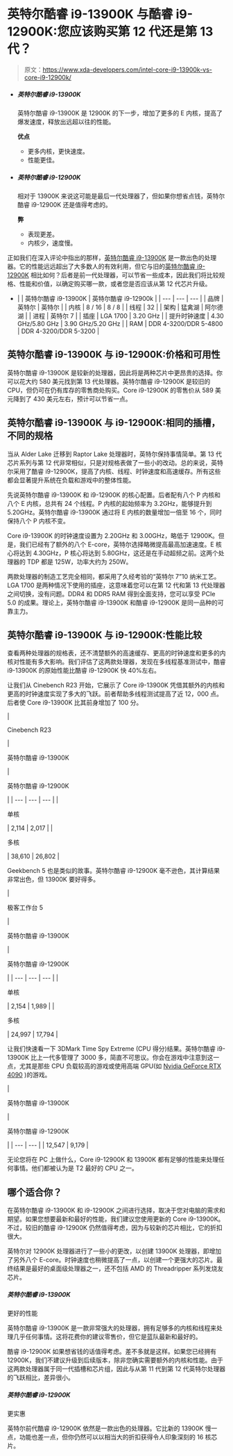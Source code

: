 # 英特尔酷睿 i9-13900K 与酷睿 i9-12900K:您应该购买第 12 代还是第 13 代？

> 原文：<https://www.xda-developers.com/intel-core-i9-13900k-vs-core-i9-12900k/>

*   ##### 英特尔酷睿 i9-13900K

    英特尔酷睿 i9-13900K 是 12900K 的下一步，增加了更多的 E 内核，提高了爆发速度，释放出远超以往的性能。

    **优点**

    *   更多内核，更快速度。
    *   性能更佳。

    
*   ##### 英特尔酷睿 i9-12900K

    相对于 13900K 来说这可能是最后一代处理器了，但如果你想省点钱，英特尔酷睿 i9-12900K 还是值得考虑的。

    **弊**

    *   表现更差。
    *   内核少，速度慢。

    

正如我们在深入评论中指出的那样，[英特尔酷睿 i9-13900K](https://www.xda-developers.com/intel-core-i9-13900k-review/) 是一款出色的处理器。它的性能远远超出了大多数人的有效利用，但它与旧的[英特尔酷睿 i9-12900K](https://www.xda-developers.com/intel-alder-lake-review/) 相比如何？后者是前一代处理器，可以节省一些成本，因此我们将比较规格、性能和价值，以确定购买哪一款，或者您是否应该从第 12 代芯片升级。

*   | 
     | 英特尔酷睿 i9-13900K | 英特尔酷睿 i9-12900k |
    | --- | --- | --- |
    | 品牌 | 英特尔 | 英特尔 |
    | 内核 | 8 / 16 | 8 / 8 |
    | 线程 | 32 |
    | 架构 | 猛禽湖 | 阿尔德湖 |
    | 进程 | 英特尔 7 |
    | 插座 | LGA 1700 | 3.20 GHz |
    | 提升时钟速度 | 4.30 GHz/5.80 GHz | 3.90 GHz/5.20 GHz |
    | RAM | DDR 4-3200/DDR 5-4800 | DDR 4-3200/DDR 5-3200 |

## 英特尔酷睿 i9-13900K 与 i9-12900K:价格和可用性

英特尔酷睿 i9-13900K 是较新的处理器，因此将是两种芯片中更昂贵的选择。你可以花大约 580 美元找到第 13 代处理器。英特尔酷睿 i9-12900K 是较旧的 CPU，但仍可在仍有库存的零售商处购买。Core i9-12900K 的零售价从 589 美元降到了 430 美元左右，预计可以节省一点。

## 英特尔酷睿 i9-13900K 与 i9-12900K:相同的插槽，不同的规格

当从 Alder Lake 迁移到 Raptor Lake 处理器时，英特尔保持事情简单。第 13 代芯片系列与第 12 代非常相似，只是对规格表做了一些小的改动。总的来说，英特尔采用了酷睿 i9-12900K，提高了内核、线程、时钟速度和高速缓存。所有这些都会显著提升系统在负载和游戏中的整体性能。

先说英特尔酷睿 i9-13900K 和 i9-12900K 的核心配置。后者配有八个 P 内核和八个 E 内核，总共有 24 个线程。P 内核的起始频率为 3.2GHz，能够提升到 5.20GHz。英特尔酷睿 i9-13900K 通过将 E 内核的数量增加一倍至 16 个，同时保持八个 P 内核不变。

Core i9-13900K 的时钟速度设置为 2.20GHz 和 3.00GHz，略低于 12900K。但是，我们已经有了额外的八个 E-core，英特尔选择略微提高最高加速速度。E 核心将达到 4.30GHz，P 核心将达到 5.80GHz，这还是在手动超频之前。这两个处理器的 TDP 都是 125W，功率大约为 250W。

两款处理器的制造工艺完全相同，都采用了久经考验的“英特尔 7”10 纳米工艺。LGA 1700 是两种情况下使用的插座，这意味着您可以在第 12 代和第 13 代处理器之间切换，没有问题。DDR4 和 DDR5 RAM 得到全面支持，您可以享受 PCIe 5.0 的成果。理论上，英特尔酷睿 i9-13900K 和酷睿 i9-12900K 是同一品种的可靠主力。

## 英特尔酷睿 i9-13900K 与 i9-12900K:性能比较

查看两种处理器的规格表，还不清楚额外的高速缓存、更高的时钟速度和更多的内核对性能有多大影响。我们评估了这两款处理器，发现在多线程基准测试中，酷睿 i9-13900K 的原始性能比酷睿 i9-12900K 快 40%左右。

让我们从 Cinebench R23 开始，它展示了 Core i9-13900K 凭借其额外的内核和更高的时钟速度实现了多大的飞跃。前者帮助多线程测试提高了近 12，000 点。后者使 Core i9-13900K 比其前身增加了 100 分。

| 

Cinebench R23

 | 

英特尔酷睿 i9-13900K

 | 

英特尔酷睿 i9-12900K

 |
| --- | --- | --- |
| 

单核

 | 2,114 | 2,017 |
| 

多核

 | 38,610 | 26,802 |

Geekbench 5 也是类似的故事。英特尔酷睿 i9-12900K 毫不逊色，其计算结果非常出色，但 13900K 要好得多。

| 

极客工作台 5

 | 

英特尔酷睿 i9-13900K

 | 

英特尔酷睿 i9-12900K

 |
| --- | --- | --- |
| 

单核

 | 2,154 | 1,989 |
| 

多核

 | 24,997 | 17,794 |

让我们快速看一下 3DMark Time Spy Extreme (CPU 得分)结果。英特尔酷睿 i9-13900K 比上一代多管理了 3000 多，简直不可思议。你会在游戏中注意到这一点，尤其是那些 CPU 负载较高的游戏或使用高端 GPU(如 [Nvidia GeForce RTX 4090](http://www.xda-developers.com/nvidia-geforce-rtx-4090-review) )的游戏。

| 

英特尔酷睿 i9-13900K

 | 

英特尔酷睿 i9-12900K

 |
| --- | --- |
| 12,547 | 9,179 |

无论您将在 PC 上做什么，Core i9-12900K 和 13900K 都有足够的性能来处理任何事情。他们都被认为是 T2 最好的 CPU 之一。

## 哪个适合你？

在英特尔酷睿 i9-13900K 和 i9-12900K 之间进行选择，取决于您对电脑的需求和期望。如果您想要最新和最好的性能，我们建议您使用更新的 Core i9-13900K。不过，较旧的酷睿 i9-12900K 仍然值得考虑，因为与较新的芯片相比，它的折扣很大。

英特尔对 12900K 处理器进行了一些小的更改，以创建 13900K 处理器，即增加了另外八个 E-core。时钟速度也稍微提高了一点，以创建一个更强大的芯片。最终结果是最好的桌面级处理器之一，还不包括 AMD 的 Threadripper 系列发烧友芯片。

##### 英特尔酷睿 i9-13900K

更好的性能

英特尔酷睿 i9-13900K 是一款非常强大的处理器，拥有足够多的内核和线程来处理几乎任何事情。这将花费你的建议零售价，但它是蓝队最新和最好的。

酷睿 i9-12900K 如果想省钱的话值得考虑。差不多就是这样。如果您已经拥有 12900K，我们不建议升级到后续版本，除非您确实需要额外的内核和性能。由于这两款处理器属于同一代插槽和芯片组，因此与从第 11 代到第 12 代英特尔处理器的飞跃相比，差异很小。

##### 英特尔酷睿 i9-12900K

更实惠

英特尔前代酷睿 i9-12900K 依然是一款出色的处理器。它比新的 13900K 慢一点，功能也差一点，但你仍然可以以相当大的折扣获得令人印象深刻的 16 核芯片。